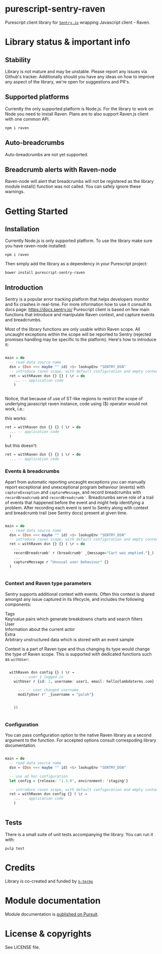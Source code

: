 # purescript-sentry-raven

Purescript client library for [`Sentry.io`](http://sentry.io) wrapping Javascript client - Raven.


# Library status & important info

## Stability

Library is not mature and may be unstable. Please report any issues via Github's tracker. Additionally should you have any ideas on how to improve any aspect of the library, we're open for suggestions and PR's.

## Supported platforms

Currently the only supported platform is Node.js. For the library to work on Node you need to install Raven. Plans are to also support Raven.js client with one common API.

```
npm i raven
```

## Auto-breadcrumbs

Auto-breadcrumbs are not yet supported.

## Breadcrumb alerts with Raven-node

Raven-node will alert that breadcrumbs will not be registered as the library module install() function was not called. You can safely ignore these warnings.

# Getting Started

## Installation

Currently Node.js is only supported platform. To use the library make sure you have raven-node installed:
```
npm i raven
```

Then simply add the library as a dependency in your Purescript project:
```
bower install purescript-sentry-raven
```


## Introduction

Sentry is a popular error tracking platform that helps developers monitor and fix crashes in real-time.
For more information how to use it consult its docs page: https://docs.sentry.io/
Purescript client is based on few main functions that introduce and manipulate Raven context, and capture events and breadcrumbs.

Most of the library functions are only usable within Raven scope. All uncaught exceptions within the scope will be reported to Sentry (rejected promises handling may be specific to the platform). Here's how to introduce it:

```purescript

main = do
  -- read data source name
  dsn ← (Dsn <<< maybe "" id) <$> lookupEnv "SENTRY_DSN"
  -- introduce raven scope, with default configuration and empty context
  ret ← withRaven dsn {} {} ( \r → do
    ... -- application code
    )
              
```
  
Notice, that because of use of ST-like regions to restrict the scope of underlying javascript raven instance, code using ($) operator would not work, i.e.:

this works:

```purescript
ret ← withRaven dsn {} {} ( \r → do
  ... -- application code
  )
```

but this doesn't:

```purescript
ret ← withRaven dsn {} {} $ \r → do
  ... -- application code
```

### Events & breadcrumbs

Apart from automatic reporting uncaught exceptions you can manually report exceptional and unexceptional program behaviour (events) with `captureException` and `captureMessage`, and record breadcrumbs with `recordBreadcrumb` and `recordBreadcrumb'`. Breadcrumbs serve role of a trail of events that happened before the event and might help identifying a problem. After recording each event is sent to Sentry along with context and breadcrumb trail (see Sentry docs) present at given time.

```purescript

main = do
  -- read data source name
  dsn ← (Dsn <<< maybe "" id) <$> lookupEnv "SENTRY_DSN"
  -- introduce raven scope, with default configuration and empty context
  ret ← withRaven dsn {} {} ( \r → do
    ...
    recordBreadcrumb' r (breadcrumb' _{message="Cart was emptied."}_)
    ...
    captureMessage r "Unusual user behaviour" {}
  )
              
```

### Context and Raven type parameters

Sentry supports additional context with events. Often this context is shared amongst any issue captured in its lifecycle, and includes the following components:

Tags  
    Key/value pairs which generate breakdowns charts and search filters  
User  
    Information about the current actor  
Extra  
    Arbitrary unstructured data which is stored with an event sample  

Context is a part of Raven type and thus changing its type would change the type of Raven scope. This is supported with dedicated functions such as `withUser`:

```purescript

  withRaven dsn config {} ( \r →
    ... -- user 1 logged in
    withUser r {id: 1, username: user1, email: hello@lambdaterms.com} (\r' → do

      ... -- user changed username
      modifyUser r' _{username = "paluh"}


    ))
              
```

### Configuration

You can pass configuration option to the native Raven library as a second argument to the function. For accepted options consult correspoding library documentation.


```purescript

main = do
  -- read data source name
  dsn ← (Dsn <<< maybe "" id) <$> lookupEnv "SENTRY_DSN"

  -- use ad hoc configuration
  let config = {release: '1.3.0', environment: 'staging'}

  -- introduce raven scope, with default configuration and empty context
  ret ← withRaven dsn config {} ( \r →
    ... -- application code
    )
              
```

## Tests

There is a small suite of unit tests accompanying the library. You can run it with:
```
pulp test
```

# Credits

Library is co-created and funded by [`λ-terms`](https://github.com/lambdaterms/)

# Module documentation

Module documentation is [published on Pursuit](http://pursuit.purescript.org/packages/purescript-sentry-raven).

# License & copyrights

See LICENSE file.
